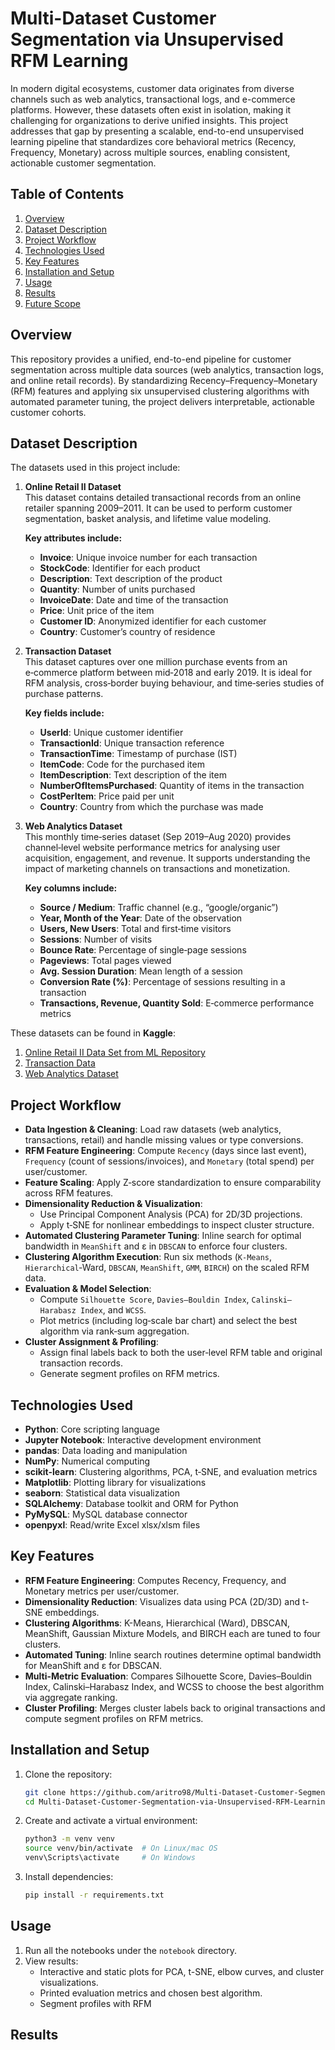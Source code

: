 # Multi-Dataset Customer Segmentation via Unsupervised RFM Learning

In modern digital ecosystems, customer data originates from diverse channels such as web analytics, transactional logs, and e-commerce platforms. However, these datasets often exist in isolation, making it challenging for organizations to derive unified insights. This project addresses that gap by presenting a scalable, end-to-end unsupervised learning pipeline that standardizes core behavioral metrics (Recency, Frequency, Monetary) across multiple sources, enabling consistent, actionable customer segmentation.

## Table of Contents
1. [Overview](#overview)
2. [Dataset Description](#dataset-description)
3. [Project Workflow](#project-workflow)
4. [Technologies Used](#technologies-used)
5. [Key Features](#key-features)
6. [Installation and Setup](#installation-and-setup)
7. [Usage](#usage)
8. [Results](#results)
9. [Future Scope](#future-scope)

## Overview
This repository provides a unified, end-to-end pipeline for customer segmentation across multiple data sources (web analytics, transaction logs, and online retail records). By standardizing Recency–Frequency–Monetary (RFM) features and applying six unsupervised clustering algorithms with automated parameter tuning, the project delivers interpretable, actionable customer cohorts.

## Dataset Description
The datasets used in this project include:
1. **Online Retail II Dataset**  
   This dataset contains detailed transactional records from an online retailer spanning 2009–2011. It can be used to perform customer segmentation, basket analysis, and lifetime value modeling.
   
   **Key attributes include:**  
   - **Invoice**: Unique invoice number for each transaction  
   - **StockCode**: Identifier for each product  
   - **Description**: Text description of the product  
   - **Quantity**: Number of units purchased  
   - **InvoiceDate**: Date and time of the transaction  
   - **Price**: Unit price of the item  
   - **Customer ID**: Anonymized identifier for each customer  
   - **Country**: Customer’s country of residence  

2. **Transaction Dataset**  
   This dataset captures over one million purchase events from an e‑commerce platform between mid‑2018 and early 2019. It is ideal for RFM analysis, cross‑border buying behaviour, and time‑series studies of purchase patterns.

   **Key fields include:**  
   - **UserId**: Unique customer identifier  
   - **TransactionId**: Unique transaction reference  
   - **TransactionTime**: Timestamp of purchase (IST)  
   - **ItemCode**: Code for the purchased item  
   - **ItemDescription**: Text description of the item  
   - **NumberOfItemsPurchased**: Quantity of items in the transaction  
   - **CostPerItem**: Price paid per unit  
   - **Country**: Country from which the purchase was made  

3. **Web Analytics Dataset**  
   This monthly time‑series dataset (Sep 2019–Aug 2020) provides channel‑level website performance metrics for analysing user acquisition, engagement, and revenue. It supports understanding the impact of marketing channels on transactions and monetization.

   **Key columns include:**  
   - **Source / Medium**: Traffic channel (e.g., “google/organic”)  
   - **Year, Month of the Year**: Date of the observation  
   - **Users, New Users**: Total and first‑time visitors  
   - **Sessions**: Number of visits  
   - **Bounce Rate**: Percentage of single‑page sessions  
   - **Pageviews**: Total pages viewed  
   - **Avg. Session Duration**: Mean length of a session  
   - **Conversion Rate (%)**: Percentage of sessions resulting in a transaction  
   - **Transactions, Revenue, Quantity Sold**: E‑commerce performance metrics  

These datasets can be found in **Kaggle**:
1. [Online Retail II Data Set from ML Repository](https://www.kaggle.com/datasets/mathchi/online-retail-ii-data-set-from-ml-repository)
2. [Transaction Data](https://www.kaggle.com/datasets/vipin20/transaction-data)
3. [Web Analytics Dataset](https://www.kaggle.com/datasets/afranur/web-analytics-dataset)

## Project Workflow
- **Data Ingestion & Cleaning**: Load raw datasets (web analytics, transactions, retail) and handle missing values or type conversions.
- **RFM Feature Engineering**: Compute `Recency` (days since last event), `Frequency` (count of sessions/invoices), and `Monetary` (total spend) per user/customer.
- **Feature Scaling**: Apply Z‑score standardization to ensure comparability across RFM features.
- **Dimensionality Reduction & Visualization**:
    - Use Principal Component Analysis (PCA) for 2D/3D projections.
    - Apply t‑SNE for nonlinear embeddings to inspect cluster structure.
- **Automated Clustering Parameter Tuning**: Inline search for optimal bandwidth in `MeanShift` and ε in `DBSCAN` to enforce four clusters.
- **Clustering Algorithm Execution**: Run six methods (`K‑Means`, `Hierarchical`‑Ward, `DBSCAN`, `MeanShift`, `GMM`, `BIRCH`) on the scaled RFM data.
- **Evaluation & Model Selection**:
    - Compute `Silhouette Score`, `Davies–Bouldin Index`, `Calinski–Harabasz Index`, and `WCSS`.
    - Plot metrics (including log‑scale bar chart) and select the best algorithm via rank‑sum aggregation.
- **Cluster Assignment & Profiling**:
   - Assign final labels back to both the user‑level RFM table and original transaction records.
   - Generate segment profiles on RFM metrics.

## Technologies Used
- **Python**: Core scripting language
- **Jupyter Notebook**: Interactive development environment
- **pandas**: Data loading and manipulation
- **NumPy**: Numerical computing
- **scikit-learn**: Clustering algorithms, PCA, t‑SNE, and evaluation metrics
- **Matplotlib**: Plotting library for visualizations
- **seaborn**: Statistical data visualization
- **SQLAlchemy**: Database toolkit and ORM for Python
- **PyMySQL**: MySQL database connector
- **openpyxl**: Read/write Excel xlsx/xlsm files

## Key Features
* **RFM Feature Engineering**: Computes Recency, Frequency, and Monetary metrics per user/customer.
* **Dimensionality Reduction**: Visualizes data using PCA (2D/3D) and t-SNE embeddings.
* **Clustering Algorithms**: K-Means, Hierarchical (Ward), DBSCAN, MeanShift, Gaussian Mixture Models, and BIRCH each are tuned to four clusters.
* **Automated Tuning**: Inline search routines determine optimal bandwidth for MeanShift and ε for DBSCAN.
* **Multi-Metric Evaluation**: Compares Silhouette Score, Davies–Bouldin Index, Calinski–Harabasz Index, and WCSS to choose the best algorithm via aggregate ranking.
* **Cluster Profiling**: Merges cluster labels back to original transactions and compute segment profiles on RFM metrics.

## Installation and Setup
1. Clone the repository:
   ```bash
   git clone https://github.com/aritro98/Multi-Dataset-Customer-Segmentation-via-Unsupervised-RFM-Learning.git
   cd Multi-Dataset-Customer-Segmentation-via-Unsupervised-RFM-Learning
   ```
2. Create and activate a virtual environment:
   ```bash
   python3 -m venv venv
   source venv/bin/activate  # On Linux/mac OS
   venv\Scripts\activate     # On Windows
   ```
3. Install dependencies:
   ```bash
   pip install -r requirements.txt
   ```

## Usage
1. Run all the notebooks under the `notebook` directory.
2. View results:
   * Interactive and static plots for PCA, t-SNE, elbow curves, and cluster visualizations.
   * Printed evaluation metrics and chosen best algorithm.
   * Segment profiles with RFM

## Results
